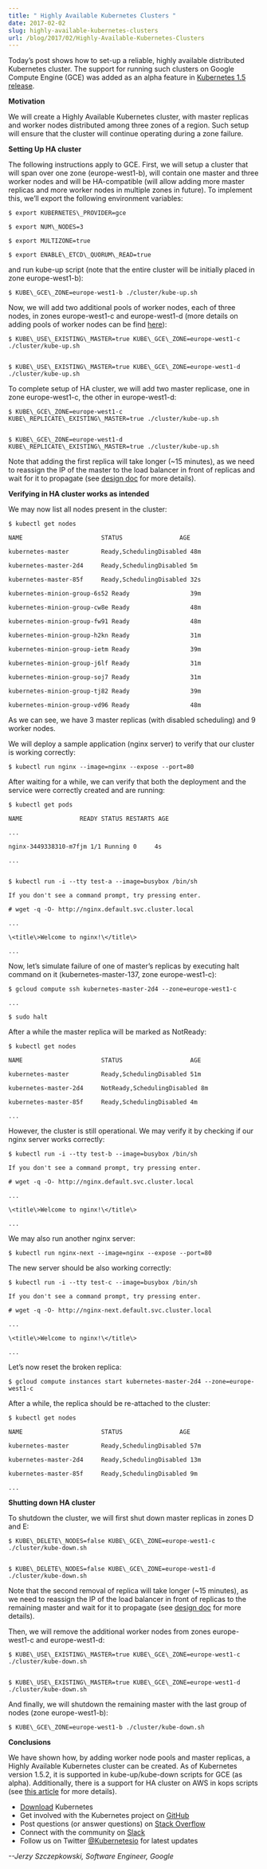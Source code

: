```yaml
---
title: " Highly Available Kubernetes Clusters "
date: 2017-02-02
slug: highly-available-kubernetes-clusters
url: /blog/2017/02/Highly-Available-Kubernetes-Clusters
---
```


Today’s post shows how to set-up a reliable, highly available distributed Kubernetes cluster. The support for running such clusters on Google Compute Engine (GCE) was added as an alpha feature in [Kubernetes 1.5 release](https://kubernetes.io/blog/2016/12/kubernetes-1.5-supporting-production-workloads).

**Motivation**

We will create a Highly Available Kubernetes cluster, with master replicas and worker nodes distributed among three zones of a region. Such setup will ensure that the cluster will continue operating during a zone failure.

**Setting Up HA cluster**

The following instructions apply to GCE. First, we will setup a cluster that will span over one zone (europe-west1-b), will contain one master and three worker nodes and will be HA-compatible (will allow adding more master replicas and more worker nodes in multiple zones in future). To implement this, we’ll export the following environment variables:


 ```
$ export KUBERNETES\_PROVIDER=gce

$ export NUM\_NODES=3

$ export MULTIZONE=true

$ export ENABLE\_ETCD\_QUORUM\_READ=true
  ```




and run kube-up script (note that the entire cluster will be initially placed in zone europe-west1-b):


 ```
$ KUBE\_GCE\_ZONE=europe-west1-b ./cluster/kube-up.sh
  ```



Now, we will add two additional pools of worker nodes, each of three nodes, in zones europe-west1-c and europe-west1-d (more details on adding pools of worker nodes can be find [here](http://kubernetes.io/docs/setup/multiple-zones/)):


 ```
$ KUBE\_USE\_EXISTING\_MASTER=true KUBE\_GCE\_ZONE=europe-west1-c ./cluster/kube-up.sh


$ KUBE\_USE\_EXISTING\_MASTER=true KUBE\_GCE\_ZONE=europe-west1-d ./cluster/kube-up.sh
  ```



To complete setup of HA cluster, we will add two master replicase, one in zone europe-west1-c, the other in europe-west1-d:




 ```
$ KUBE\_GCE\_ZONE=europe-west1-c KUBE\_REPLICATE\_EXISTING\_MASTER=true ./cluster/kube-up.sh


$ KUBE\_GCE\_ZONE=europe-west1-d KUBE\_REPLICATE\_EXISTING\_MASTER=true ./cluster/kube-up.sh
  ```



Note that adding the first replica will take longer (~15 minutes), as we need to reassign the IP of the master to the load balancer in front of replicas and wait for it to propagate (see [design doc](https://github.com/kubernetes/kubernetes/blob/master/docs/design/ha_master.md) for more details).



**Verifying in HA cluster works as intended**



We may now list all nodes present in the cluster:


 ```
$ kubectl get nodes

NAME                      STATUS                AGE

kubernetes-master         Ready,SchedulingDisabled 48m

kubernetes-master-2d4     Ready,SchedulingDisabled 5m

kubernetes-master-85f     Ready,SchedulingDisabled 32s

kubernetes-minion-group-6s52 Ready                 39m

kubernetes-minion-group-cw8e Ready                 48m

kubernetes-minion-group-fw91 Ready                 48m

kubernetes-minion-group-h2kn Ready                 31m

kubernetes-minion-group-ietm Ready                 39m

kubernetes-minion-group-j6lf Ready                 31m

kubernetes-minion-group-soj7 Ready                 31m

kubernetes-minion-group-tj82 Ready                 39m

kubernetes-minion-group-vd96 Ready                 48m
  ```



As we can see, we have 3 master replicas (with disabled scheduling) and 9 worker nodes.



We will deploy a sample application (nginx server) to verify that our cluster is working correctly:


 ```
$ kubectl run nginx --image=nginx --expose --port=80
  ```



After waiting for a while, we can verify that both the deployment and the service were correctly created and are running:


 ```
$ kubectl get pods

NAME                READY STATUS RESTARTS AGE

...

nginx-3449338310-m7fjm 1/1 Running 0     4s

...


$ kubectl run -i --tty test-a --image=busybox /bin/sh

If you don't see a command prompt, try pressing enter.

# wget -q -O- http://nginx.default.svc.cluster.local

...

\<title\>Welcome to nginx!\</title\>

...
  ```



Now, let’s simulate failure of one of master’s replicas by executing halt command on it (kubernetes-master-137, zone europe-west1-c):


 ```
$ gcloud compute ssh kubernetes-master-2d4 --zone=europe-west1-c

...

$ sudo halt
  ```



After a while the master replica will be marked as NotReady:


 ```
$ kubectl get nodes

NAME                      STATUS                   AGE

kubernetes-master         Ready,SchedulingDisabled 51m

kubernetes-master-2d4     NotReady,SchedulingDisabled 8m

kubernetes-master-85f     Ready,SchedulingDisabled 4m

...
  ```



However, the cluster is still operational. We may verify it by checking if our nginx server works correctly:




 ```
$ kubectl run -i --tty test-b --image=busybox /bin/sh

If you don't see a command prompt, try pressing enter.

# wget -q -O- http://nginx.default.svc.cluster.local

...

\<title\>Welcome to nginx!\</title\>

...
  ```



We may also run another nginx server:




 ```
$ kubectl run nginx-next --image=nginx --expose --port=80
  ```



The new server should be also working correctly:




 ```
$ kubectl run -i --tty test-c --image=busybox /bin/sh

If you don't see a command prompt, try pressing enter.

# wget -q -O- http://nginx-next.default.svc.cluster.local

...

\<title\>Welcome to nginx!\</title\>

...
  ```



Let’s now reset the broken replica:




 ```
$ gcloud compute instances start kubernetes-master-2d4 --zone=europe-west1-c
  ```



After a while, the replica should be re-attached to the cluster:




 ```
$ kubectl get nodes

NAME                      STATUS                AGE

kubernetes-master         Ready,SchedulingDisabled 57m

kubernetes-master-2d4     Ready,SchedulingDisabled 13m

kubernetes-master-85f     Ready,SchedulingDisabled 9m

...
  ```



**Shutting down HA cluster**



To shutdown the cluster, we will first shut down master replicas in zones D and E:




 ```
$ KUBE\_DELETE\_NODES=false KUBE\_GCE\_ZONE=europe-west1-c ./cluster/kube-down.sh


$ KUBE\_DELETE\_NODES=false KUBE\_GCE\_ZONE=europe-west1-d ./cluster/kube-down.sh
  ```



Note that the second removal of replica will take longer (~15 minutes), as we need to reassign the IP of the load balancer in front of replicas to the remaining master and wait for it to propagate (see [design doc](https://github.com/kubernetes/kubernetes/blob/master/docs/design/ha_master.md) for more details).



Then, we will remove the additional worker nodes from zones europe-west1-c and europe-west1-d:


 ```
$ KUBE\_USE\_EXISTING\_MASTER=true KUBE\_GCE\_ZONE=europe-west1-c ./cluster/kube-down.sh


$ KUBE\_USE\_EXISTING\_MASTER=true KUBE\_GCE\_ZONE=europe-west1-d ./cluster/kube-down.sh
  ```



And finally, we will shutdown the remaining master with the last group of nodes (zone europe-west1-b):




 ```
$ KUBE\_GCE\_ZONE=europe-west1-b ./cluster/kube-down.sh
  ```



**Conclusions**



We have shown how, by adding worker node pools and master replicas, a Highly Available Kubernetes cluster can be created. As of Kubernetes version 1.5.2, it is supported in kube-up/kube-down scripts for GCE (as alpha). Additionally, there is a support for HA cluster on AWS in kops scripts (see [this article](http://kubecloud.io/setup-ha-k8s-kops/) for more details).


- [Download](http://get.k8s.io/) Kubernetes
- Get involved with the Kubernetes project on [GitHub](https://github.com/kubernetes/kubernetes)
- Post questions (or answer questions) on [Stack Overflow](http://stackoverflow.com/questions/tagged/kubernetes)
- Connect with the community on [Slack](http://slack.k8s.io/)
- Follow us on Twitter [@Kubernetesio](https://twitter.com/kubernetesio) for latest updates



_--Jerzy Szczepkowski, Software Engineer, Google_